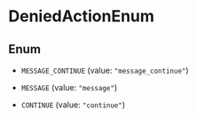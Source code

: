

# DeniedActionEnum

## Enum


* `MESSAGE_CONTINUE` (value: `"message_continue"`)

* `MESSAGE` (value: `"message"`)

* `CONTINUE` (value: `"continue"`)



